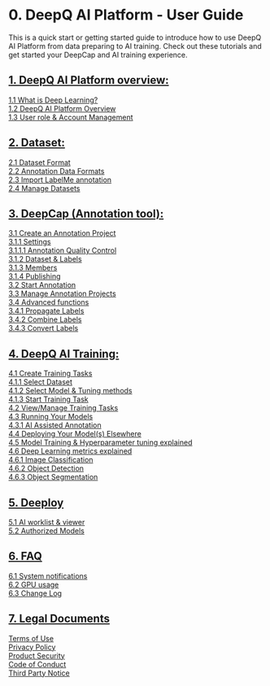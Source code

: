# 0. DeepQ AI Platform - User Guide

This is a quick start or getting started guide to introduce how to use DeepQ AI Platform from data preparing to AI training. Check out these tutorials and get started your DeepCap and AI training experience.

## [1. DeepQ AI Platform overview:](working-flow-1/)

[1.1 What is Deep Learning?\
](working-flow-1/what-is-deep-learning.md)[1.2 DeepQ AI Platform Overview\
](working-flow-1/deepcap-main-page-introduction.md)[1.3 User role & Account Management](working-flow-1/untitled-1.md)

## [2. Dataset:](dataset/)

[2.1 Dataset Format\
](dataset/upload-dataset.md)[2.2 Annotation Data Formats\
](dataset/annotation-data-formats.md)[2.3 Import LabelMe annotation\
](dataset/import-labelme-annotation.md)[2.4 Manage Datasets](dataset/untitled.md)

## [3. DeepCap (Annotation tool):](working-flow/)

[3.1 Create an Annotation Project\
](broken-reference/)  [3.1.1 Settings\
](broken-reference/)    [3.1.1.1 Annotation Quality Control\
](broken-reference/)  [3.1.2 Dataset & Labels\
](broken-reference/)  [3.1.3 Members\
](broken-reference/)  [3.1.4 Publishing\
](broken-reference/)[3.2 Start Annotation\
](working-flow/start-annotation.md)[3.3 Manage Annotation Projects\
](working-flow/manage-annotation-projects.md)[3.4 Advanced functions](working-flow/advanced-annotation-features.md)\
[  3.4.1 Propagate Labels\
](working-flow/advanced-annotation-features.md#3-4-1-propagate-labels)  [3.4.2 Combine Labels\
](working-flow/advanced-annotation-features.md#3-4-2-combine-labels)  [3.4.3 Convert Labels](working-flow/advanced-annotation-features.md#3-4-3-convert-labels)

## [4. DeepQ AI Training:](account-management/)

[4.1 Create Training Tasks\
](account-management/create-training-tasks/)  [4.1.1 Select Dataset\
](account-management/create-training-tasks/1.-select-dataset.md)  [4.1.2 Select Model & Tuning methods\
](account-management/create-training-tasks/2.-select-model.md)  [4.1.3 Start Training Task\
](account-management/create-training-tasks/3.-start-task.md)[4.2 View/Manage Training Tasks\
](account-management/manage-training-tasks.md)[4.3 Running Your Models\
](account-management/running-your-models/)  [4.3.1 AI Assisted Annotation\
](account-management/running-your-models/ai-assisted-annotation.md)[4.4 Deploying Your Model(s) Elsewhere\
](account-management/how-to-test-the-model-on-your-machine.md)[4.5 Model Training & Hyperparameter tuning explained\
](account-management/model-training-and-hyperparameter-tuning-explained.md)[4.6 Deep Learning metrics explained](account-management/deep-learning-metrics-explained/)\
[  4.6.1 Image Classification\
](account-management/deep-learning-metrics-explained/multi-class-classification.md)[4.6.2 Object Detection\
](account-management/deep-learning-metrics-explained/object-detection.md)[4.6.3 Object Segmentation](account-management/deep-learning-metrics-explained/object-segmentation.md)

## [5. Deeploy](5.-deeploy/)

[5.1 AI worklist & viewer\
](5.-deeploy/5.1-ai-worklist-and-viewer.md)[5.2 Authorized Models](5.-deeploy/5.2-authorized-models.md)

## [6. FAQ](faq/)

[6.1 System notifications\
](faq/ai-training-related-issues.md)[6.2 GPU usage](faq/gpu-usage.md)\
[6.3 Change Log](faq/6.3-change-log/)

## [7. Legal Documents](./#7.-legal-documents)

[Terms of Use\
](legal-documents.md#7.1-terms-of-use)[Privacy Policy\
](legal-documents.md#7.2-privacy-policy)[Product Security\
](legal-documents.md#7.3-product-security)[Code of Conduct\
](legal-documents.md#7.4-code-of-conduct)[Third Party Notice](legal-documents.md#7.5-third-party-notice)
